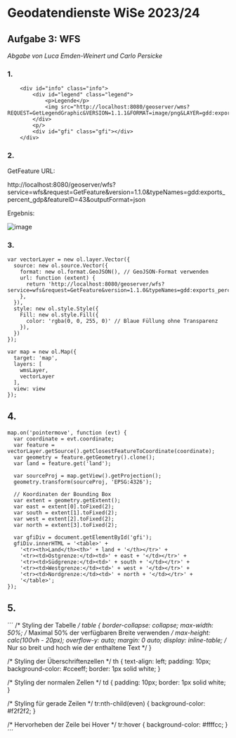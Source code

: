 # Geodatendienste WiSe 2023/24
## Aufgabe 3: WFS
*Abgabe von Luca Emden-Weinert und Carlo Persicke*

### 1. 

```
	<div id="info" class="info">
		<div id="legend" class="legend">
			<p>Legende</p>
			<img src="http://localhost:8080/geoserver/wms?REQUEST=GetLegendGraphic&VERSION=1.1.1&FORMAT=image/png&LAYER=gdd:exports_percent_gdp">
		</div>
		<p/>
		<div id="gfi" class="gfi"></div>
	</div>
```

### 2. 

GetFeature URL:

http://localhost:8080/geoserver/wfs?service=wfs&request=GetFeature&version=1.1.0&typeNames=gdd:exports_percent_gdp&featureID=43&outputFormat=json

Ergebnis:

![image](https://github.com/caaarlito/Geodatendienste/assets/134683878/564c68db-bfd5-4371-9c0b-120800042b95)


### 3. 

```
var vectorLayer = new ol.layer.Vector({
  source: new ol.source.Vector({
    format: new ol.format.GeoJSON(), // GeoJSON-Format verwenden
    url: function (extent) {
      return 'http://localhost:8080/geoserver/wfs?service=wfs&request=GetFeature&version=1.1.0&typeNames=gdd:exports_percent_gdp&outputFormat=json';
    },
  }),
  style: new ol.style.Style({
    Fill: new ol.style.Fill({
      color: 'rgba(0, 0, 255, 0)' // Blaue Füllung ohne Transparenz
    }),
  })
});

var map = new ol.Map({
  target: 'map',
  layers: [
    wmsLayer,
	vectorLayer
  ],
  view: view 
});
```

## 4.

```
map.on('pointermove', function (evt) {
  var coordinate = evt.coordinate;
  var feature = vectorLayer.getSource().getClosestFeatureToCoordinate(coordinate);
  var geometry = feature.getGeometry().clone();
  var land = feature.get('land');
  
  var sourceProj = map.getView().getProjection();
  geometry.transform(sourceProj, 'EPSG:4326');
  
  // Koordinaten der Bounding Box
  var extent = geometry.getExtent();
  var east = extent[0].toFixed(2);
  var south = extent[1].toFixed(2);
  var west = extent[2].toFixed(2);
  var north = extent[3].toFixed(2);

  var gfiDiv = document.getElementById('gfi');
  gfiDiv.innerHTML = '<table>' +
	'<tr><th>Land</th><th>' + land + '</th></tr>' +
	'<tr><td>Ostgrenze:</td><td>' + east + '</td></tr>' +
	'<tr><td>Südgrenze:</td><td>' + south + '</td></tr>' +
	'<tr><td>Westgrenze:</td><td>' + west + '</td></tr>' +
	'<tr><td>Nordgrenze:</td><td>' + north + '</td></tr>' +
	'</table>';
});
```

## 5.

´´´
/* Styling der Tabelle */
table {
    border-collapse: collapse;
    max-width: 50%; /* Maximal 50% der verfügbaren Breite verwenden */
    max-height: calc(100vh - 20px);
    overflow-y: auto;
    margin: 0 auto;
    display: inline-table; /* Nur so breit und hoch wie der enthaltene Text */
}

/* Styling der Überschriftenzellen */
th {
    text-align: left;
    padding: 10px;
    background-color: #cceeff;
    border: 1px solid white;
}

/* Styling der normalen Zellen */
td {
    padding: 10px;
    border: 1px solid white;
}

/* Styling für gerade Zeilen */
tr:nth-child(even) {
    background-color: #f2f2f2;
}

/* Hervorheben der Zeile bei Hover */
tr:hover {
    background-color: #ffffcc;
}
´´´
